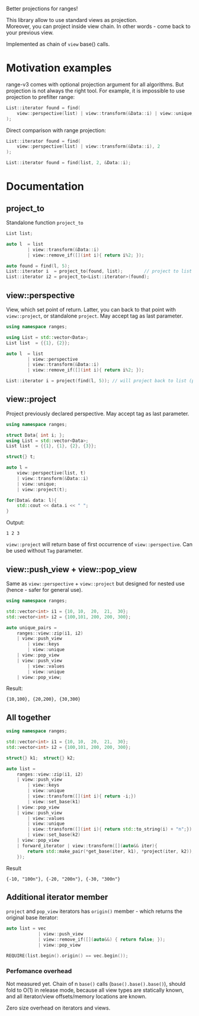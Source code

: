 Better projections for ranges!

This library allow to use standard views as projection.  
Moreover, you can project inside view chain. In other words - come back to your previous view.   

Implemented as chain of `view` base() calls.

# Motivation examples

range-v3 comes with optional projection argument for all algorithms. But projection is not always the right tool. For example, it is impossible to use projection to prefilter range:
```cpp
List::iterator found = find(
    view::perspective(list) | view::transform(&Data::i) | view::unique, 2
);
```

Direct comparison with range projection:
```cpp
List::iterator found = find(
    view::perspective(list) | view::transform(&Data::i), 2
);
```
```cpp
List::iterator found = find(list, 2, &Data::i);
```

# Documentation

## project_to

Standalone function `project_to`

```cpp
List list;

auto l  = list 
        | view::transform(&Data::i) 
        | view::remove_if([](int i){ return i%2; });    

auto found = find(l, 5);
List::iterator i  = project_to(found, list);        // project to list iterator
List::iterator i2 = project_to<List::iterator>(found);
```

## view::perspective

View, which set point of return. Latter, you can back to that point with `view::project`, or standalone `project`.
May accept tag as last parameter.

```cpp
using namespace ranges;

using List = std::vector<Data>;
List list  = {{1}, {2}};    

auto l  = list 
        | view::perspective
        | view::transform(&Data::i) 
        | view::remove_if([](int i){ return i%2; });    

List::iterator i = project(find(l, 5)); // will project back to list (perspective point)
```

## view::project

Project previously declared perspective. May accept tag as last parameter.

```cpp
using namespace ranges;

struct Data{ int i; };
using List = std::vector<Data>;
List list  = {{1}, {1}, {2}, {3}};

struct{} t;

auto l = 
    view::perspective(list, t)
    | view::transform(&Data::i)
    | view::unique;
    | view::project(t);

for(Data& data: l){
    std::cout << data.i << " ";
}
```
Output:
```
1 2 3
```

`view::project` will return base of first occurrence of `view::perspective`.
Can be used without `Tag` parameter.

## view::push_view + view::pop_view

Same as `view::perspective` + `view::project` but designed for nested use (hence - safer for general use).
```cpp
using namespace ranges;

std::vector<int> i1 = {10, 10,  20,  21,  30};
std::vector<int> i2 = {100,101, 200, 200, 300};

auto unique_pairs =
    ranges::view::zip(i1, i2)
    | view::push_view
        | view::keys
        | view::unique
    | view::pop_view
    | view::push_view
        | view::values
        | view::unique
    | view::pop_view;   
```
Result:
```
{10,100}, {20,200}, {30,300}
```

## All together

```cpp
using namespace ranges;

std::vector<int> i1 = {10, 10,  20,  21,  30};
std::vector<int> i2 = {100,101, 200, 200, 300};

struct{} k1;  struct{} k2;

auto list =
    ranges::view::zip(i1, i2)
    | view::push_view
        | view::keys
        | view::unique
        | view::transform([](int i){ return -i;})
        | view::set_base(k1)
    | view::pop_view
    | view::push_view
        | view::values
        | view::unique
        | view::transform([](int i){ return std::to_string(i) + "n";})
        | view::set_base(k2)
    | view::pop_view
    | forward_iterator | view::transform([](auto&& iter){
        return std::make_pair(*get_base(iter, k1), *project(iter, k2));
    });
```
Result
```
{-10, "100n"}, {-20, "200n"}, {-30, "300n"}
```

## Additional iterator member

`project` and `pop_view` iterators has `origin()` member - which returns the original base iterator:
```cpp
auto list = vec
            | view::push_view
            | view::remove_if([](auto&&) { return false; });
            | view::pop_view

REQUIRE(list.begin().origin() == vec.begin());
```

### Perfomance overhead

Not measured yet. Chain of n `base()` calls (`base().base().base()`), should fold to O(1) in release mode, because all view types are statically known, and all iterator/view offsets/memory locations are known.

Zero size overhead on iterators and views.
